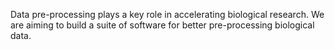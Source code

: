 Data pre-processing plays a key role in accelerating biological research. We are aiming to build a suite of software for better pre-processing biological data.